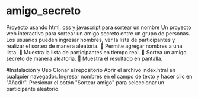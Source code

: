 # amigo_secreto
Proyecto usando html, css y javascript para sortear un nombre
Un proyecto web interactivo para sortear un amigo secreto entre un grupo de personas. Los usuarios pueden ingresar nombres, ver la lista de participantes y realizar el sorteo de manera aleatoria.
📌 Permite agregar nombres a una lista.
🔄 Muestra la lista de participantes en tiempo real.
🎲 Sortea un amigo secreto de manera aleatoria.
🎉 Muestra el resultado en pantalla.

#Instalación y Uso
Clonar el repositorio
Abrir el archivo index.html en cualquier navegador.
Ingresar nombres en el campo de texto y hacer clic en "Añadir".
Presionar el botón "Sortear amigo" para seleccionar un participante aleatorio.
